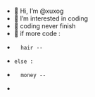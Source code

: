 - 👋 Hi, I’m @xuxog
- 👀 I’m interested in coding 
- 👀 coding never finish
- 🌱 if more code :
-       hair --
-     else :
-       money -- 
- 

<!---
xuxog/xuxog is a ✨ special ✨ repository because its `README.md` (this file) appears on your GitHub profile.
You can click the Preview link to take a look at your changes.
--->
